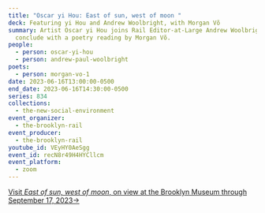 ```yaml
---
title: "Oscar yi Hou: East of sun, west of moon "
deck: Featuring yi Hou and Andrew Woolbright, with Morgan Võ
summary: Artist Oscar yi Hou joins Rail Editor-at-Large Andrew Woolbright. We
  conclude with a poetry reading by Morgan Võ.
people:
  - person: oscar-yi-hou
  - person: andrew-paul-woolbright
poets:
  - person: morgan-vo-1
date: 2023-06-16T13:00:00-0500
end_date: 2023-06-16T14:30:00-0500
series: 834
collections:
  - the-new-social-environment
event_organizer:
  - the-brooklyn-rail
event_producer:
  - the-brooklyn-rail
youtube_id: VEyHY0AeSgg
event_id: recN8r49H4HYCllcm
event_platform:
  - zoom
---
```

[V﻿isit *East of sun, west of moon*, on view at the Brooklyn Museum through September 17, 2023→](https://www.brooklynmuseum.org/exhibitions/oscar_yi_hou)